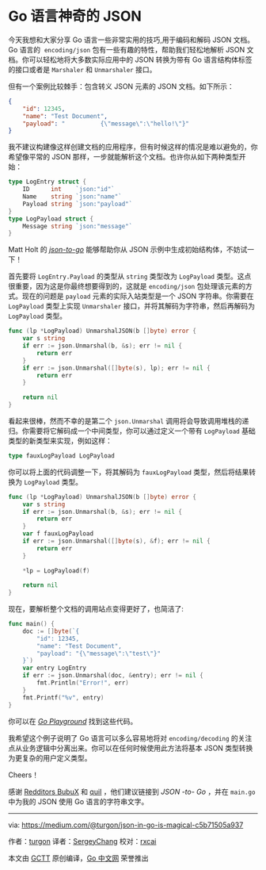 # Go 语言神奇的 JSON

今天我想和大家分享 Go 语言一些非常实用的技巧,用于编码和解码 JSON 文档。Go 语言的  `encoding/json` 包有一些有趣的特性，帮助我们轻松地解析 JSON 文档。你可以轻松地将大多数实际应用中的 JSON 转换为带有 Go 语言结构体标签的接口或者是 `Marshaler` 和 `Unmarshaler` 接口。

但有一个案例比较棘手：包含转义 JSON 元素的 JSON 文档。如下所示：

```json
{
    "id": 12345,
    "name": "Test Document",
    "payload": "          {\"message\":\"hello!\"}"
}
```

我不建议构建像这样创建文档的应用程序，但有时候这样的情况是难以避免的，你希望像平常的 JSON 那样，一步就能解析这个文档。也许你从如下两种类型开始：

```go
type LogEntry struct {
    ID      int    `json:"id"`
    Name    string `json:"name"`
    Payload string `json:"payload"`
}
type LogPayload struct {
    Message string `json:"message"`
}
```

Matt Holt 的 [*json-to-go*](https://mholt.github.io/json-to-go/) 能够帮助你从 JSON 示例中生成初始结构体，不妨试一下！

首先要将 `LogEntry.Payload` 的类型从 `string` 类型改为 `LogPayload` 类型。这点很重要，因为这是你最终想要得到的，这就是 `encoding/json` 包处理该元素的方式。现在的问题是 `payload` 元素的实际入站类型是一个 JSON 字符串。你需要在 `LogPayload` 类型上实现 `Unmarshaler` 接口，并将其解码为字符串，然后再解码为 `LogPayload` 类型。

```go
func (lp *LogPayload) UnmarshalJSON(b []byte) error {
    var s string
    if err := json.Unmarshal(b, &s); err != nil {
        return err
    }
    if err := json.Unmarshal([]byte(s), lp); err != nil {
        return err
    }
 
    return nil
}
```

看起来很棒，然而不幸的是第二个 `json.Unmarshal` 调用将会导致调用堆栈的递归。你需要将它解码成一个中间类型，你可以通过定义一个带有 `LogPayload` 基础类型的新类型来实现，例如这样：

```go
type fauxLogPayload LogPayload
```

你可以将上面的代码调整一下，将其解码为 `fauxLogPayload` 类型，然后将结果转换为 `LogPayload` 类型。


```go
func (lp *LogPayload) UnmarshalJSON(b []byte) error {
    var s string
    if err := json.Unmarshal(b, &s); err != nil {
        return err
    }
    var f fauxLogPayload
    if err := json.Unmarshal([]byte(s), &f); err != nil {
        return err
    }
 
    *lp = LogPayload(f)
 
    return nil
}
```


现在，要解析整个文档的调用站点变得更好了，也简洁了:

```go
func main() {
    doc := []byte(`{
        "id": 12345,
        "name": "Test Document",
        "payload": "{\"message\":\"test\"}"
    }`)
    var entry LogEntry
    if err := json.Unmarshal(doc, &entry); err != nil {
        fmt.Println("Error!", err)
    }
    fmt.Printf("%v", entry)
}
```

你可以在 [*Go Playground*](https://play.golang.org/p/8l4K4GCF--U) 找到这些代码。

我希望这个例子说明了 Go 语言可以多么容易地将对  `encoding/decoding` 的关注点从业务逻辑中分离出来。你可以在任何时候使用此方法将基本 JSON 类型转换为更复杂的用户定义类型。

Cheers！

感谢 [Redditors BubuX](https://www.reddit.com/r/golang/comments/801c4i/json_in_go_is_magical/dusgzny/) 和 [quiI](https://www.reddit.com/r/golang/comments/801c4i/json_in_go_is_magical/duso6pc/) ，他们建议链接到 *JSON -to- Go* ，并在 `main.go` 中为我的 JSON 使用 Go 语言的字符串文字。


----------------

via: https://medium.com/@turgon/json-in-go-is-magical-c5b71505a937

作者：[turgon](https://medium.com/@turgon)
译者：[SergeyChang](https://github.com/SergeyChang)
校对：[rxcai](https://github.com/rxcai)

本文由 [GCTT](https://github.com/studygolang/GCTT) 原创编译，[Go 中文网](https://studygolang.com/) 荣誉推出


